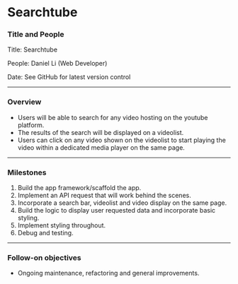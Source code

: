 # Searchtube

### Title and People

Title: Searchtube

People: Daniel Li (Web Developer)

Date: See GitHub for latest version control

---

### Overview

* Users will be able to search for any video hosting on the youtube platform.
* The results of the search will be displayed on a videolist.
* Users can click on any video shown on the videolist to start playing the video within a dedicated media player on the same page.

---

### Milestones

1. Build the app framework/scaffold the app.
2. Implement an API request that will work behind the scenes. 
3. Incorporate a search bar, videolist and video display on the same page.
4. Build the logic to display user requested data and incorporate basic styling.
5. Implement styling throughout.
6. Debug and testing.

---

### Follow-on objectives

* Ongoing maintenance, refactoring and general improvements.
